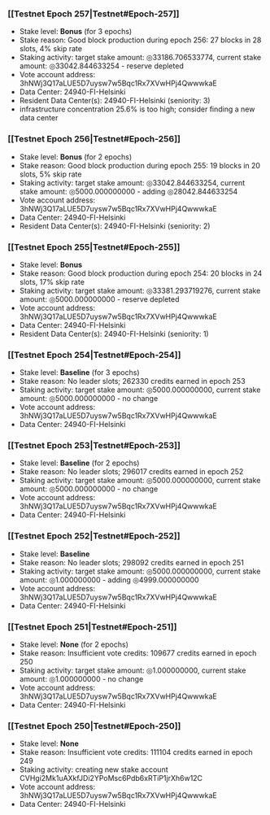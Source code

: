 ### [[Testnet Epoch 257|Testnet#Epoch-257]]
* Stake level: **Bonus** (for 3 epochs)
* Stake reason: Good block production during epoch 256: 27 blocks in 28 slots, 4% skip rate
* Staking activity: target stake amount: ◎33186.706533774, current stake amount: ◎33042.844633254 - reserve depleted
* Vote account address: 3hNWj3Q17aLUE5D7uysw7w5Bqc1Rx7XVwHPj4QwwwkaE
* Data Center: 24940-FI-Helsinki
* Resident Data Center(s): 24940-FI-Helsinki (seniority: 3)
* infrastructure concentration 25.6% is too high; consider finding a new data center
### [[Testnet Epoch 256|Testnet#Epoch-256]]
* Stake level: **Bonus** (for 2 epochs)
* Stake reason: Good block production during epoch 255: 19 blocks in 20 slots, 5% skip rate
* Staking activity: target stake amount: ◎33042.844633254, current stake amount: ◎5000.000000000 - adding ◎28042.844633254
* Vote account address: 3hNWj3Q17aLUE5D7uysw7w5Bqc1Rx7XVwHPj4QwwwkaE
* Data Center: 24940-FI-Helsinki
* Resident Data Center(s): 24940-FI-Helsinki (seniority: 2)
### [[Testnet Epoch 255|Testnet#Epoch-255]]
* Stake level: **Bonus**
* Stake reason: Good block production during epoch 254: 20 blocks in 24 slots, 17% skip rate
* Staking activity: target stake amount: ◎33381.293719276, current stake amount: ◎5000.000000000 - reserve depleted
* Vote account address: 3hNWj3Q17aLUE5D7uysw7w5Bqc1Rx7XVwHPj4QwwwkaE
* Data Center: 24940-FI-Helsinki
* Resident Data Center(s): 24940-FI-Helsinki (seniority: 1)
### [[Testnet Epoch 254|Testnet#Epoch-254]]
* Stake level: **Baseline** (for 3 epochs)
* Stake reason: No leader slots; 262330 credits earned in epoch 253
* Staking activity: target stake amount: ◎5000.000000000, current stake amount: ◎5000.000000000 - no change
* Vote account address: 3hNWj3Q17aLUE5D7uysw7w5Bqc1Rx7XVwHPj4QwwwkaE
* Data Center: 24940-FI-Helsinki
### [[Testnet Epoch 253|Testnet#Epoch-253]]
* Stake level: **Baseline** (for 2 epochs)
* Stake reason: No leader slots; 296017 credits earned in epoch 252
* Staking activity: target stake amount: ◎5000.000000000, current stake amount: ◎5000.000000000 - no change
* Vote account address: 3hNWj3Q17aLUE5D7uysw7w5Bqc1Rx7XVwHPj4QwwwkaE
* Data Center: 24940-FI-Helsinki
### [[Testnet Epoch 252|Testnet#Epoch-252]]
* Stake level: **Baseline**
* Stake reason: No leader slots; 298092 credits earned in epoch 251
* Staking activity: target stake amount: ◎5000.000000000, current stake amount: ◎1.000000000 - adding ◎4999.000000000
* Vote account address: 3hNWj3Q17aLUE5D7uysw7w5Bqc1Rx7XVwHPj4QwwwkaE
* Data Center: 24940-FI-Helsinki
### [[Testnet Epoch 251|Testnet#Epoch-251]]
* Stake level: **None** (for 2 epochs)
* Stake reason: Insufficient vote credits: 109677 credits earned in epoch 250
* Staking activity: target stake amount: ◎1.000000000, current stake amount: ◎1.000000000 - no change
* Vote account address: 3hNWj3Q17aLUE5D7uysw7w5Bqc1Rx7XVwHPj4QwwwkaE
* Data Center: 24940-FI-Helsinki
### [[Testnet Epoch 250|Testnet#Epoch-250]]
* Stake level: **None**
* Stake reason: Insufficient vote credits: 111104 credits earned in epoch 249
* Staking activity: creating new stake account CVHgi2Mk1uAXkfJDi2YPoMsc6Pdb6xRTiP1jrXh6w12C
* Vote account address: 3hNWj3Q17aLUE5D7uysw7w5Bqc1Rx7XVwHPj4QwwwkaE
* Data Center: 24940-FI-Helsinki